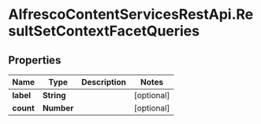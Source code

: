 # AlfrescoContentServicesRestApi.ResultSetContextFacetQueries

## Properties
Name | Type | Description | Notes
------------ | ------------- | ------------- | -------------
**label** | **String** |  | [optional] 
**count** | **Number** |  | [optional] 



